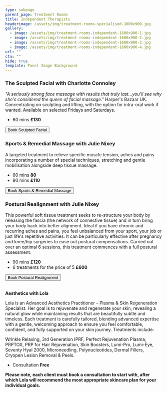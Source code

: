 ```yaml
---
type: subpage
parent_page: Treatment Rooms
title: Independent Therapists
headerimage: /assets/img/treatment-rooms-specialised-1600x900.jpg
gallery:
  - image: /assets/img/treatment-rooms-independent-1600x900-1.jpg
  - image: /assets/img/treatment-rooms-independent-1600x900-2.jpg
  - image: /assets/img/treatment-rooms-independent-1600x900-3.jpg
  - image: /assets/img/treatment-rooms-independent-1600x900-4.jpg
url: ""
cta: ""
hide: true
template: Panel Image Background
---
```

### The Sculpted Facial with Charlotte Connoley

*"A seriously strong face massage with results that truly last...you'll see why she's considered the queen of facial massage."* Harper's Bazaar UK. Concentrating on sculpting and lifting, with the option for intra-oral work if wanted. Available on selected Fridays and Saturdays.

* 60 mins **£130**

<a href="https://www.fresha.com/a/treatment-rooms-hastings-the-old-rectory-harold-road-uk-cro1x5rw?pId=86052"><button>Book Sculpted Facial</button></a>

### Sports & Remedial Massage with Julie Nixey

A targeted treatment to relieve specific muscle tension, aches and pains incorporating a number of special techniques, stretching and gentle mobilisation alongside deep tissue massage.

* 60 mins **80**
* 90 mins **£110**

<a href="https://www.fresha.com/a/treatment-rooms-hastings-the-old-rectory-harold-road-uk-cro1x5rw?pId=86052"><button>Book Sports & Remedial Massage</button></a>

### Postural Realignment with Julie Nixey

This powerful soft tissue treatment seeks to re-structure your body by releasing the fascia (the network of connective tissue) and in turn bring your body back into better alignment. Ideal if you have chronic and recurring aches and pains, you feel unbalanced from your sport, your job or just life's repetitive activities. It can be particularly effective after pregnancy and knee/hip surgeries to ease out postural compensations. Carried out over an optimal 6 sessions, this treatment commences with a full postural assessment.

* 90 mins **£120**
* 6 treatments for the price of 5 **£600**

<a href="https://www.fresha.com/a/treatment-rooms-hastings-the-old-rectory-harold-road-uk-cro1x5rw?pId=86052"><button>Book Postural Realignment</button></a>

\
**Aesthetics with Lola**

Lola is an Advanced Aesthetics Practitioner – Plasma & Skin Regeneration Specialist. Her goal is to rejuvenate and regenerate your skin, revealing a natural glow while maintaining results that are beautifully subtle and timeless. Each treatment is carefully tailored, blending advanced expertise with a gentle, welcoming approach to ensure you feel comfortable, confident, and fully supported on your skin journey. Treatments include:

Wrinkle Relaxing, 3rd Generation IPRF, Perfect Rejuvenation Plasma, PRPTOX, PRP for Hair Rejuvenation, Skin Boosters, Lumi-Pro, Lumi-Eye, Seventy Hyal 2000, Microneedling, Polynucleotides, Dermal Fillers, Cryopen Lesion Removal & Peels.

* Consultation **Free**

**Please note, each client must book a consultation to start with, after which Lola will recommend the most appropriate skincare plan for your individual goals.**
